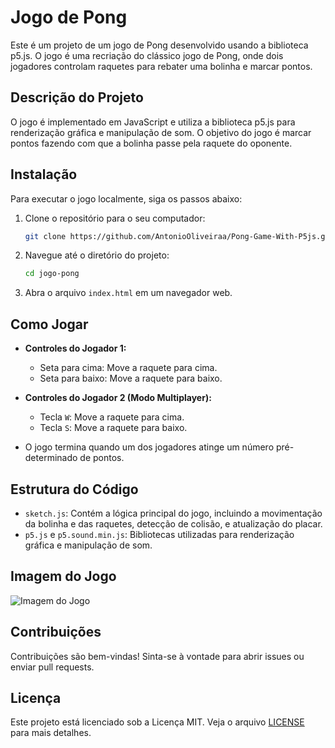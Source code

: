 # Jogo de Pong

Este é um projeto de um jogo de Pong desenvolvido usando a biblioteca p5.js. O jogo é uma recriação do clássico jogo de Pong, onde dois jogadores controlam raquetes para rebater uma bolinha e marcar pontos.

## Descrição do Projeto

O jogo é implementado em JavaScript e utiliza a biblioteca p5.js para renderização gráfica e manipulação de som. O objetivo do jogo é marcar pontos fazendo com que a bolinha passe pela raquete do oponente.

## Instalação

Para executar o jogo localmente, siga os passos abaixo:

1. Clone o repositório para o seu computador:
   ```bash
   git clone https://github.com/AntonioOliveiraa/Pong-Game-With-P5js.git
   ```

2. Navegue até o diretório do projeto:
   ```bash
   cd jogo-pong
   ```

3. Abra o arquivo `index.html` em um navegador web.

## Como Jogar

- **Controles do Jogador 1:**
  - Seta para cima: Move a raquete para cima.
  - Seta para baixo: Move a raquete para baixo.

- **Controles do Jogador 2 (Modo Multiplayer):**
  - Tecla `W`: Move a raquete para cima.
  - Tecla `S`: Move a raquete para baixo.

- O jogo termina quando um dos jogadores atinge um número pré-determinado de pontos.

## Estrutura do Código

- `sketch.js`: Contém a lógica principal do jogo, incluindo a movimentação da bolinha e das raquetes, detecção de colisão, e atualização do placar.
- `p5.js` e `p5.sound.min.js`: Bibliotecas utilizadas para renderização gráfica e manipulação de som.

## Imagem do Jogo

![Imagem do Jogo](https://github.com/user-attachments/assets/6822e338-dfd0-4d17-9e1d-b30cc8be7d74)


## Contribuições

Contribuições são bem-vindas! Sinta-se à vontade para abrir issues ou enviar pull requests.

## Licença

Este projeto está licenciado sob a Licença MIT. Veja o arquivo [LICENSE](LICENSE) para mais detalhes.
